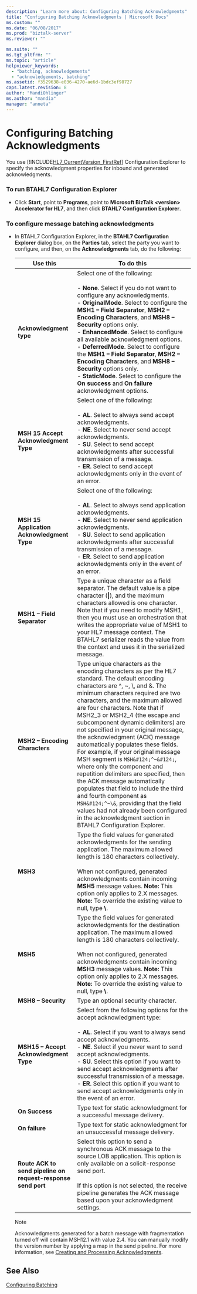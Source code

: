 ```yaml
---
description: "Learn more about: Configuring Batching Acknowledgments"
title: "Configuring Batching Acknowledgments | Microsoft Docs"
ms.custom: ""
ms.date: "06/08/2017"
ms.prod: "biztalk-server"
ms.reviewer: ""

ms.suite: ""
ms.tgt_pltfrm: ""
ms.topic: "article"
helpviewer_keywords: 
  - "batching, acknowledgements"
  - "acknowledgements, batching"
ms.assetid: f3529638-e036-4270-ae6d-1bdc3ef98727
caps.latest.revision: 8
author: "MandiOhlinger"
ms.author: "mandia"
manager: "anneta"
---
```

# Configuring Batching Acknowledgments
You use [!INCLUDE[HL7_CurrentVersion_FirstRef](../../includes/hl7-currentversion-firstref-md.md)] Configuration Explorer to specify the acknowledgment properties for inbound and generated acknowledgments.  
  
### To run BTAHL7 Configuration Explorer  
  
-   Click **Start**, point to **Programs**, point to **Microsoft BizTalk \<version\> Accelerator for HL7**, and then click **BTAHL7 Configuration Explorer**.  
  
### To configure message batching acknowledgments  
  
-   In BTAHL7 Configuration Explorer, in the **BTAHL7 Configuration Explorer** dialog box, on the **Parties** tab, select the party you want to configure, and then, on the **Acknowledgments** tab, do the following:  
  
    |Use this|To do this|  
    |--------------|----------------|  
    |**Acknowledgment type**|Select one of the following:<br /><br /> -   **None**. Select if you do not want to configure any acknowledgments.<br />-   **OriginalMode**. Select to configure the **MSH1 – Field Separator**, **MSH2 – Encoding Characters**, and **MSH8 – Security** options only.<br />-   **EnhancedMode**. Select to configure all available acknowledgment options.<br />-   **DeferredMode**. Select to configure the **MSH1 – Field Separator**, **MSH2 – Encoding Characters**, and **MSH8 – Security** options only.<br />-   **StaticMode**. Select to configure the **On success** and **On failure** acknowledgment options.|  
    |**MSH 15 Accept Acknowledgment Type**|Select one of the following:<br /><br /> -   **AL**. Select to always send accept acknowledgments.<br />-   **NE**. Select to never send accept acknowledgments.<br />-   **SU**. Select to send accept acknowledgments after successful transmission of a message.<br />-   **ER**. Select to send accept acknowledgments only in the event of an error.|  
    |**MSH 15 Application Acknowledgment Type**|Select one of the following:<br /><br /> -   **AL**. Select to always send application acknowledgments.<br />-   **NE**. Select to never send application acknowledgments.<br />-   **SU**. Select to send application acknowledgments after successful transmission of a message.<br />-   **ER**. Select to send application acknowledgments only in the event of an error.|  
    |**MSH1 – Field Separator**|Type a unique character as a field separator. The default value is a pipe character (**&#124;**), and the maximum characters allowed is one character. Note that if you need to modify MSH1, then you must use an orchestration that writes the appropriate value of MSH1 to your HL7 message context. The BTAHL7 serializer reads the value from the context and uses it in the serialized message.|  
    |**MSH2 – Encoding Characters**|Type unique characters as the encoding characters as per the HL7 standard. The default encoding characters are ^, ~, \\, and &. The minimum characters required are two characters, and the maximum allowed are four characters. Note that if MSH2_3 or MSH2_4 (the escape and subcomponent dynamic delimiters) are not specified in your original message, the acknowledgment (ACK) message automatically populates these fields. For example, if your original message MSH segment is `MSH&#124;^~&#124;`, where only the component and repetition delimiters are specified, then the ACK message automatically populates that field to include the third and fourth component as `MSH&#124;^~\&`, providing that the field values had not already been configured in the acknowledgment section in BTAHL7 Configuration Explorer.|  
    |**MSH3**|Type the field values for generated acknowledgments for the sending application. The maximum allowed length is 180 characters collectively.<br /><br /> When not configured, generated acknowledgments contain incoming **MSH5** message values. **Note:**  This option only applies to 2.X messages. **Note:**  To override the existing value to null, type **\\**.|  
    |**MSH5**|Type the field values for generated acknowledgments for the destination application. The maximum allowed length is 180 characters collectively.<br /><br /> When not configured, generated acknowledgments contain incoming **MSH3** message values. **Note:**  This option only applies to 2.X messages. **Note:**  To override the existing value to null, type **\\**.|  
    |**MSH8 – Security**|Type an optional security character.|  
    |**MSH15 – Accept Acknowledgment Type**|Select from the following options for the accept acknowledgment type:<br /><br /> -   **AL**. Select if you want to always send accept acknowledgments.<br />-   **NE**. Select if you never want to send accept acknowledgments.<br />-   **SU**. Select this option if you want to send accept acknowledgments after successful transmission of a message.<br />-   **ER**. Select this option if you want to send accept acknowledgments only in the event of an error.|  
    |**On Success**|Type text for static acknowledgment for a successful message delivery.|  
    |**On failure**|Type text for static acknowledgment for an unsuccessful message delivery.|  
    |**Route ACK to send pipeline on request-response send port**|Select this option to send a synchronous ACK message to the source LOB application. This option is only available on a solicit-response send port.<br /><br /> If this option is not selected, the receive pipeline generates the ACK message based upon your acknowledgment settings.|  
  
    > [!NOTE]
    >  Acknowledgments generated for a batch message with fragmentation turned off will contain MSH12.1 with value 2.4. You can manually modify the version number by applying a map in the send pipeline. For more information, see [Creating and Processing Acknowledgments](../../adapters-and-accelerators/accelerator-hl7/creating-and-processing-acknowledgments.md).  
  
## See Also  
 [Configuring Batching](../../adapters-and-accelerators/accelerator-hl7/configuring-batching.md)
